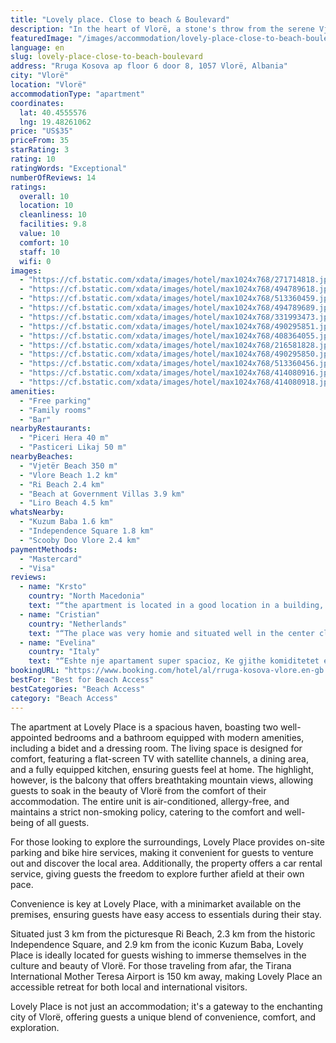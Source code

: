 ```yaml
---
title: "Lovely place. Close to beach & Boulevard"
description: "In the heart of Vlorë, a stone's throw from the serene Vjetër Beach and the vibrant Vlore Beach, stands Lovely Place, a recently renovated gem that offers more than just a stay—it promises an experience."
featuredImage: "/images/accommodation/lovely-place-close-to-beach-boulevard-271714818.jpg"
language: en
slug: lovely-place-close-to-beach-boulevard
address: "Rruga Kosova ap floor 6 door 8, 1057 Vlorë, Albania"
city: "Vlorë"
location: "Vlorë"
accommodationType: "apartment"
coordinates:
  lat: 40.4555576
  lng: 19.48261062
price: "US$35"
priceFrom: 35
starRating: 3
rating: 10
ratingWords: "Exceptional"
numberOfReviews: 14
ratings:
  overall: 10
  location: 10
  cleanliness: 10
  facilities: 9.8
  value: 10
  comfort: 10
  staff: 10
  wifi: 0
images:
  - "https://cf.bstatic.com/xdata/images/hotel/max1024x768/271714818.jpg?k=a2f824a022d6c00fe0e94119057aab37c6ecdff4cee7c60c9eaaffbcdd08148c&o=&hp=1"
  - "https://cf.bstatic.com/xdata/images/hotel/max1024x768/494789618.jpg?k=9e0652066e21b459875aeef4429a0c34eb7630e22fd8e04cdf34a95f099cfbc3&o=&hp=1"
  - "https://cf.bstatic.com/xdata/images/hotel/max1024x768/513360459.jpg?k=3fffc35080e82b514230bd5485d1964dc1e95387e2a4d294d1453b262c08b0b0&o=&hp=1"
  - "https://cf.bstatic.com/xdata/images/hotel/max1024x768/494789689.jpg?k=d220370534736e476b48820d4a1228d31e680d669f4bee4edbf258a585f6954f&o=&hp=1"
  - "https://cf.bstatic.com/xdata/images/hotel/max1024x768/331993473.jpg?k=1d8bb6035cb5e354df61331ef5940e7896775314f75677f6e694944239efad72&o=&hp=1"
  - "https://cf.bstatic.com/xdata/images/hotel/max1024x768/490295851.jpg?k=9b1568a0df7ab1eec114ab8f65649651c8ddd16b930718244f6a50d4fdb025d9&o=&hp=1"
  - "https://cf.bstatic.com/xdata/images/hotel/max1024x768/408364055.jpg?k=171e5900e27ca863c4797ff9521bbad9daac0be0a81d2830a454dbe86cb57bae&o=&hp=1"
  - "https://cf.bstatic.com/xdata/images/hotel/max1024x768/216581828.jpg?k=445b28c94062c186bc2de3f4d1fb5dcc782b24ee56fcdfca85c2865c9d15898f&o=&hp=1"
  - "https://cf.bstatic.com/xdata/images/hotel/max1024x768/490295850.jpg?k=c4ee4ee2405692227b914dd5927739b4c39e116f986ba617eec9fc6fdaa0c648&o=&hp=1"
  - "https://cf.bstatic.com/xdata/images/hotel/max1024x768/513360456.jpg?k=039f588db78868c9b01eca38c17807ee0a595a1fd3f71faabad68cd48845c478&o=&hp=1"
  - "https://cf.bstatic.com/xdata/images/hotel/max1024x768/414080916.jpg?k=ca6ba19beff68af8ae60a1275acc902301d91d0804c21b7a49f9672197e3501f&o=&hp=1"
  - "https://cf.bstatic.com/xdata/images/hotel/max1024x768/414080918.jpg?k=7aa5c693b448155f56ff3399eac4fe0de0286dcd3398d307447ccc734d4eaf80&o=&hp=1"
amenities:
  - "Free parking"
  - "Family rooms"
  - "Bar"
nearbyRestaurants:
  - "Piceri Hera 40 m"
  - "Pasticeri Likaj 50 m"
nearbyBeaches:
  - "Vjetër Beach 350 m"
  - "Vlore Beach 1.2 km"
  - "Ri Beach 2.4 km"
  - "Beach at Government Villas 3.9 km"
  - "Liro Beach 4.5 km"
whatsNearby:
  - "Kuzum Baba 1.6 km"
  - "Independence Square 1.8 km"
  - "Scooby Doo Vlore 2.4 km"
paymentMethods:
  - "Mastercard"
  - "Visa"
reviews:
  - name: "Krsto"
    country: "North Macedonia"
    text: "“the apartment is located in a good location in a building, it can accommodate 4 people. Parking is around the building and is free of charge. Nearby there is a supermarket, bakery, cafes, restaurants, pizzerias, nearby is the Riviera mall, many...”"
  - name: "Cristian"
    country: "Netherlands"
    text: "“The place was very homie and situated well in the center close to the sea. We felt like home there!”"
  - name: "Evelina"
    country: "Italy"
    text: "“Eshte nje apartament super spacioz, Ke gjithe komiditetet e duhura, i paster, guzhina Ka gjithe pajisjet qe duhen, parkim makine pa' veshtirsi, komunikimi me pronarin shume i mire.Jua keshilloj te gjitheve kush deshiron te kaloj dite te rehatshne...”"
bookingURL: "https://www.booking.com/hotel/al/rruga-kosova-vlore.en-gb.html?aid=8035640"
bestFor: "Best for Beach Access"
bestCategories: "Beach Access"
category: "Beach Access"
---
```


The apartment at Lovely Place is a spacious haven, boasting two well-appointed bedrooms and a bathroom equipped with modern amenities, including a bidet and a dressing room. The living space is designed for comfort, featuring a flat-screen TV with satellite channels, a dining area, and a fully equipped kitchen, ensuring guests feel at home. The highlight, however, is the balcony that offers breathtaking mountain views, allowing guests to soak in the beauty of Vlorë from the comfort of their accommodation. The entire unit is air-conditioned, allergy-free, and maintains a strict non-smoking policy, catering to the comfort and well-being of all guests.

For those looking to explore the surroundings, Lovely Place provides on-site parking and bike hire services, making it convenient for guests to venture out and discover the local area. Additionally, the property offers a car rental service, giving guests the freedom to explore further afield at their own pace.

Convenience is key at Lovely Place, with a minimarket available on the premises, ensuring guests have easy access to essentials during their stay. 

Situated just 3 km from the picturesque Ri Beach, 2.3 km from the historic Independence Square, and 2.9 km from the iconic Kuzum Baba, Lovely Place is ideally located for guests wishing to immerse themselves in the culture and beauty of Vlorë. For those traveling from afar, the Tirana International Mother Teresa Airport is 150 km away, making Lovely Place an accessible retreat for both local and international visitors.

Lovely Place is not just an accommodation; it's a gateway to the enchanting city of Vlorë, offering guests a unique blend of convenience, comfort, and exploration.